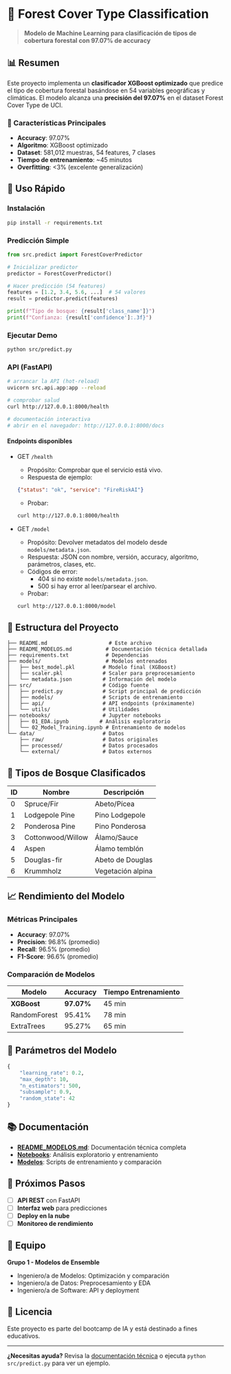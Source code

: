 # 🌲 Forest Cover Type Classification

> **Modelo de Machine Learning para clasificación de tipos de cobertura forestal con 97.07% de accuracy**

## 📊 Resumen

Este proyecto implementa un **clasificador XGBoost optimizado** que predice el tipo de cobertura forestal basándose en 54 variables geográficas y climáticas. El modelo alcanza una **precisión del 97.07%** en el dataset Forest Cover Type de UCI.

### 🎯 Características Principales
- **Accuracy**: 97.07%
- **Algoritmo**: XGBoost optimizado
- **Dataset**: 581,012 muestras, 54 features, 7 clases
- **Tiempo de entrenamiento**: ~45 minutos
- **Overfitting**: <3% (excelente generalización)

## 🚀 Uso Rápido

### Instalación
```bash
pip install -r requirements.txt
```

### Predicción Simple
```python
from src.predict import ForestCoverPredictor

# Inicializar predictor
predictor = ForestCoverPredictor()

# Hacer predicción (54 features)
features = [1.2, 3.4, 5.6, ...]  # 54 valores
result = predictor.predict(features)

print(f"Tipo de bosque: {result['class_name']}")
print(f"Confianza: {result['confidence']:.3f}")
```

### Ejecutar Demo
```bash
python src/predict.py
```

### API (FastAPI)
```bash
# arrancar la API (hot-reload)
uvicorn src.api.app:app --reload

# comprobar salud
curl http://127.0.0.1:8000/health

# documentación interactiva
# abrir en el navegador: http://127.0.0.1:8000/docs
```

#### Endpoints disponibles

- GET `/health`
  - Propósito: Comprobar que el servicio está vivo.
  - Respuesta de ejemplo:
  ```json
  {"status": "ok", "service": "FireRiskAI"}
  ```
  - Probar:
  ```bash
  curl http://127.0.0.1:8000/health
  ```

- GET `/model`
  - Propósito: Devolver metadatos del modelo desde `models/metadata.json`.
  - Respuesta: JSON con nombre, versión, accuracy, algoritmo, parámetros, clases, etc.
  - Códigos de error:
    - 404 si no existe `models/metadata.json`.
    - 500 si hay error al leer/parsear el archivo.
  - Probar:
  ```bash
  curl http://127.0.0.1:8000/model
  ```

## 📁 Estructura del Proyecto

```
├── README.md                    # Este archivo
├── README_MODELOS.md           # Documentación técnica detallada
├── requirements.txt            # Dependencias
├── models/                     # Modelos entrenados
│   ├── best_model.pkl         # Modelo final (XGBoost)
│   ├── scaler.pkl             # Scaler para preprocesamiento
│   └── metadata.json          # Información del modelo
├── src/                       # Código fuente
│   ├── predict.py             # Script principal de predicción
│   ├── models/                # Scripts de entrenamiento
│   ├── api/                   # API endpoints (próximamente)
│   └── utils/                 # Utilidades
├── notebooks/                 # Jupyter notebooks
│   ├── 01_EDA.ipynb          # Análisis exploratorio
│   └── 02_Model_Training.ipynb # Entrenamiento de modelos
└── data/                      # Datos
    ├── raw/                   # Datos originales
    ├── processed/             # Datos procesados
    └── external/              # Datos externos
```

## 🎯 Tipos de Bosque Clasificados

| ID | Nombre | Descripción |
|----|--------|-------------|
| 0 | Spruce/Fir | Abeto/Pícea |
| 1 | Lodgepole Pine | Pino Lodgepole |
| 2 | Ponderosa Pine | Pino Ponderosa |
| 3 | Cottonwood/Willow | Álamo/Sauce |
| 4 | Aspen | Álamo temblón |
| 5 | Douglas-fir | Abeto de Douglas |
| 6 | Krummholz | Vegetación alpina |

## 📈 Rendimiento del Modelo

### Métricas Principales
- **Accuracy**: 97.07%
- **Precision**: 96.8% (promedio)
- **Recall**: 96.5% (promedio)
- **F1-Score**: 96.6% (promedio)

### Comparación de Modelos
| Modelo | Accuracy | Tiempo Entrenamiento |
|--------|----------|---------------------|
| **XGBoost** | **97.07%** | 45 min |
| RandomForest | 95.41% | 78 min |
| ExtraTrees | 95.27% | 65 min |

## 🔧 Parámetros del Modelo

```python
{
    "learning_rate": 0.2,
    "max_depth": 10,
    "n_estimators": 500,
    "subsample": 0.9,
    "random_state": 42
}
```

## 📚 Documentación

- **[README_MODELOS.md](README_MODELOS.md)**: Documentación técnica completa
- **[Notebooks](notebooks/)**: Análisis exploratorio y entrenamiento
- **[Modelos](src/models/)**: Scripts de entrenamiento y comparación

## 🚀 Próximos Pasos

- [ ] **API REST** con FastAPI
- [ ] **Interfaz web** para predicciones
- [ ] **Deploy en la nube**
- [ ] **Monitoreo de rendimiento**

## 👥 Equipo

**Grupo 1 - Modelos de Ensemble**
- Ingeniero/a de Modelos: Optimización y comparación
- Ingeniero/a de Datos: Preprocesamiento y EDA  
- Ingeniero/a de Software: API y deployment

## 📄 Licencia

Este proyecto es parte del bootcamp de IA y está destinado a fines educativos.

---

**¿Necesitas ayuda?** Revisa la [documentación técnica](README_MODELOS.md) o ejecuta `python src/predict.py` para ver un ejemplo.